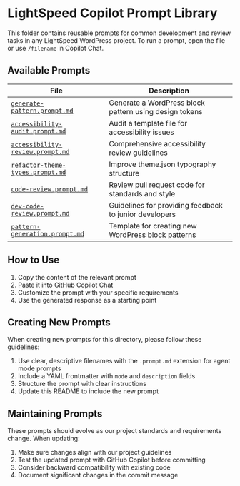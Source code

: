 # LightSpeed Copilot Prompt Library

This folder contains reusable prompts for common development and review tasks in any LightSpeed WordPress project.
To run a prompt, open the file or use `/filename` in Copilot Chat.

## Available Prompts

| File                                                                 | Description                                            |
| -------------------------------------------------------------------- | ------------------------------------------------------ |
| [`generate-pattern.prompt.md`](./generate-pattern.prompt.md)         | Generate a WordPress block pattern using design tokens |
| [`accessibility-audit.prompt.md`](./accessibility-audit.prompt.md)   | Audit a template file for accessibility issues         |
| [`accessibility-review.prompt.md`](./accessibility-review.prompt.md) | Comprehensive accessibility review guidelines          |
| [`refactor-theme-types.prompt.md`](./refactor-theme-types.prompt.md) | Improve theme.json typography structure                |
| [`code-review.prompt.md`](./code-review.prompt.md)                   | Review pull request code for standards and style       |
| [`dev-code-review.prompt.md`](./dev-code-review.prompt.md)           | Guidelines for providing feedback to junior developers |
| [`pattern-generation.prompt.md`](./pattern-generation.prompt.md)     | Template for creating new WordPress block patterns     |

## How to Use

1. Copy the content of the relevant prompt
2. Paste it into GitHub Copilot Chat
3. Customize the prompt with your specific requirements
4. Use the generated response as a starting point

## Creating New Prompts

When creating new prompts for this directory, please follow these guidelines:

1. Use clear, descriptive filenames with the `.prompt.md` extension for agent mode prompts
2. Include a YAML frontmatter with `mode` and `description` fields
3. Structure the prompt with clear instructions
4. Update this README to include the new prompt

## Maintaining Prompts

These prompts should evolve as our project standards and requirements change. When updating:

1. Make sure changes align with our project guidelines
2. Test the updated prompt with GitHub Copilot before committing
3. Consider backward compatibility with existing code
4. Document significant changes in the commit message
